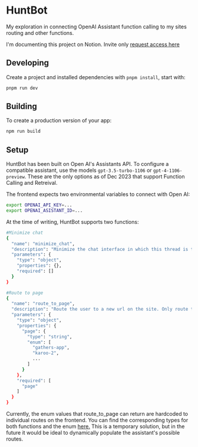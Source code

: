 # HuntBot

My exploration in connecting OpenAI Assistant function calling to my sites routing and other functions.

I'm documenting this project on Notion. Invite only [request access here](https://www.notion.so/hunterbryant/HuntGPT-7deb24a1ff044f4eafe30146493cd7df?pvs=4)

## Developing

Create a project and installed dependencies with `pnpm install`, start with:

```bash
pnpm run dev

```

## Building

To create a production version of your app:

```bash
npm run build
```

## Setup

HuntBot has been built on Open AI's Assistants API. To configure a compatible assistant, use the models `gpt-3.5-turbo-1106` or `gpt-4-1106-preview`. These are the only options as of Dec 2023 that support Function Calling and Retreival.

The frontend expects two environmental variables to connect with Open AI:

```bash
export OPENAI_API_KEY=...
export OPENAI_ASISTANT_ID=...
```

At the time of writing, HuntBot supports two functions:

```bash
#Minimize chat
{
  "name": "minimize_chat",
  "description": "Minimize the chat interface in which this thread is taking place.",
  "parameters": {
    "type": "object",
    "properties": {},
    "required": []
  }
}
```

```bash
#Route to page
{
  "name": "route_to_page",
  "description": "Route the user to a new url on the site. Only route to one at a time.",
  "parameters": {
    "type": "object",
    "properties": {
      "page": {
        "type": "string",
        "enum": [
          "gathers-app",
          "karoo-2",
          ...
        ]
      }
    },
    "required": [
      "page"
    ]
  }
}
```

Currently, the enum values that route_to_page can return are hardcoded to individual routes on the frontend. You can find the corresponding types for both functions and the enum [here.](packages/huntbot-frontend/src/lib/types.d.ts) This is a temporary solution, but in the future it would be ideal to dynamically populate the assistant's possible routes.
